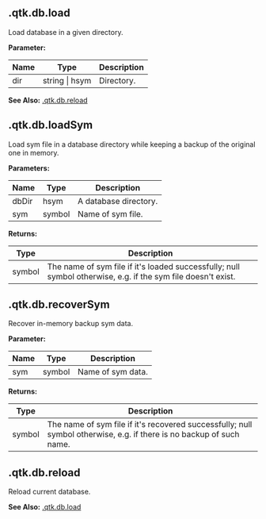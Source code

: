

## .qtk.db.load

Load database in a given directory.

**Parameter:**

|Name|Type|Description|
|---|---|---|
|dir|string \| hsym|Directory.|

**See Also:** [ .qtk.db.reload ]( qtk_db.md#qtkdbreload )

## .qtk.db.loadSym

Load sym file in a database directory while keeping a backup of the original one in memory.

**Parameters:**

|Name|Type|Description|
|---|---|---|
|dbDir|hsym|A database directory.|
|sym|symbol|Name of sym file.|

**Returns:**

|Type|Description|
|---|---|
|symbol|The name of sym file if it's loaded successfully; null symbol otherwise, e.g. if the sym file doesn't exist.|

## .qtk.db.recoverSym

Recover in-memory backup sym data.

**Parameter:**

|Name|Type|Description|
|---|---|---|
|sym|symbol|Name of sym data.|

**Returns:**

|Type|Description|
|---|---|
|symbol|The name of sym file if it's recovered successfully; null symbol otherwise, e.g. if there is no backup of such name.|

## .qtk.db.reload

Reload current database.

**See Also:** [ .qtk.db.load ]( qtk_db.md#qtkdbload )
